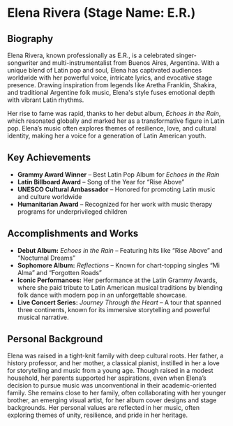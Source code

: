 # Elena Rivera (Stage Name: E.R.)

## Biography
Elena Rivera, known professionally as E.R., is a celebrated singer-songwriter and multi-instrumentalist from Buenos Aires, Argentina. With a unique blend of Latin pop and soul, Elena has captivated audiences worldwide with her powerful voice, intricate lyrics, and evocative stage presence. Drawing inspiration from legends like Aretha Franklin, Shakira, and traditional Argentine folk music, Elena's style fuses emotional depth with vibrant Latin rhythms.

Her rise to fame was rapid, thanks to her debut album, *Echoes in the Rain*, which resonated globally and marked her as a transformative figure in Latin pop. Elena’s music often explores themes of resilience, love, and cultural identity, making her a voice for a generation of Latin American youth.

## Key Achievements
- **Grammy Award Winner** – Best Latin Pop Album for *Echoes in the Rain*
- **Latin Billboard Award** – Song of the Year for “Rise Above”
- **UNESCO Cultural Ambassador** – Honored for promoting Latin music and culture worldwide
- **Humanitarian Award** – Recognized for her work with music therapy programs for underprivileged children

## Accomplishments and Works
- **Debut Album:** *Echoes in the Rain* – Featuring hits like “Rise Above” and “Nocturnal Dreams”
- **Sophomore Album:** *Reflections* – Known for chart-topping singles “Mi Alma” and “Forgotten Roads”
- **Iconic Performances:** Her performance at the Latin Grammy Awards, where she paid tribute to Latin American musical traditions by blending folk dance with modern pop in an unforgettable showcase.
- **Live Concert Series:** *Journey Through the Heart* – A tour that spanned three continents, known for its immersive storytelling and powerful musical narrative.

## Personal Background
Elena was raised in a tight-knit family with deep cultural roots. Her father, a history professor, and her mother, a classical pianist, instilled in her a love for storytelling and music from a young age. Though raised in a modest household, her parents supported her aspirations, even when Elena’s decision to pursue music was unconventional in their academic-oriented family. She remains close to her family, often collaborating with her younger brother, an emerging visual artist, for her album cover designs and stage backgrounds. Her personal values are reflected in her music, often exploring themes of unity, resilience, and pride in her heritage.
